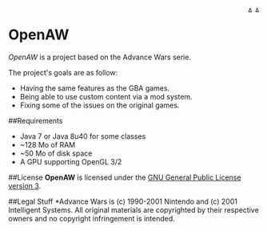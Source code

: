 <a href="https://github.com/aziascreations/OpenAW/blob/develop/readme.md">
    <img src="https://raw.githubusercontent.com/aziascreations/OpenAW/develop/flag_gb.png" alt="Aimeos logo" title="English readme" align="right" height="11" />
</a>
<a href="https://github.com/aziascreations/OpenAW/blob/develop/readme-fr.md">
    <img src="https://raw.githubusercontent.com/aziascreations/OpenAW/develop/flag_fr.png" alt="Aimeos logo" title="Lisez-moi français" align="right" height="11" />
</a>

OpenAW
======

*OpenAW* is a project based on the Advance Wars serie.

The project's goals are as follow:
 * Having the same features as the GBA games.
 * Being able to use custom content via a mod system.
 * Fixing some of the issues on the original games.

##Requirements
* Java 7 or Java 8u40 for some classes
* ~128 Mo of RAM
* ~50 Mo of disk space
* A GPU supporting OpenGL 3/2

##License
**OpenAW** is licensed under the [GNU General Public License version 3](https://www.gnu.org/licenses/gpl-3.0.en.html).

##Legal Stuff
  *Advance Wars is (c) 1990-2001 Nintendo and (c) 2001 Intelligent Systems. All original materials are copyrighted by their respective owners and no copyright infringement is intended.
